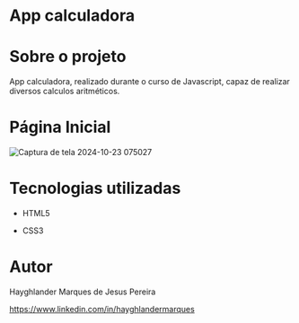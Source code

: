 # App calculadora

# Sobre o projeto

App calculadora, realizado durante o curso de Javascript, capaz de realizar diversos calculos aritméticos.

# Página Inicial

![Captura de tela 2024-10-23 075027](https://github.com/user-attachments/assets/35a8823a-f4e8-49e8-80a4-edc0333135f8)

# Tecnologias utilizadas

- HTML5

- CSS3

# Autor

Hayghlander Marques de Jesus Pereira

https://www.linkedin.com/in/hayghlandermarques

